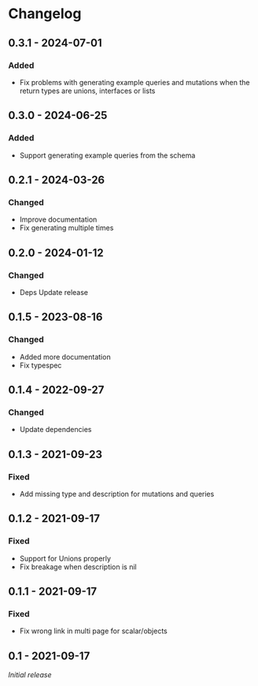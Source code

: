 # Changelog

## 0.3.1 - 2024-07-01

### Added

* Fix problems with generating example queries and mutations when the return types are unions, interfaces or lists

## 0.3.0 - 2024-06-25

### Added

* Support generating example queries from the schema

## 0.2.1 - 2024-03-26

### Changed

* Improve documentation
* Fix generating multiple times

## 0.2.0 - 2024-01-12

### Changed

* Deps Update release

## 0.1.5 - 2023-08-16

### Changed

* Added more documentation
* Fix typespec

## 0.1.4 - 2022-09-27

### Changed

* Update dependencies
## 0.1.3 - 2021-09-23

### Fixed

* Add missing type and description for mutations and queries

## 0.1.2 - 2021-09-17

### Fixed

* Support for Unions properly
* Fix breakage when description is nil
## 0.1.1 - 2021-09-17

### Fixed

* Fix wrong link in multi page for scalar/objects
## 0.1 - 2021-09-17

_Initial release_
